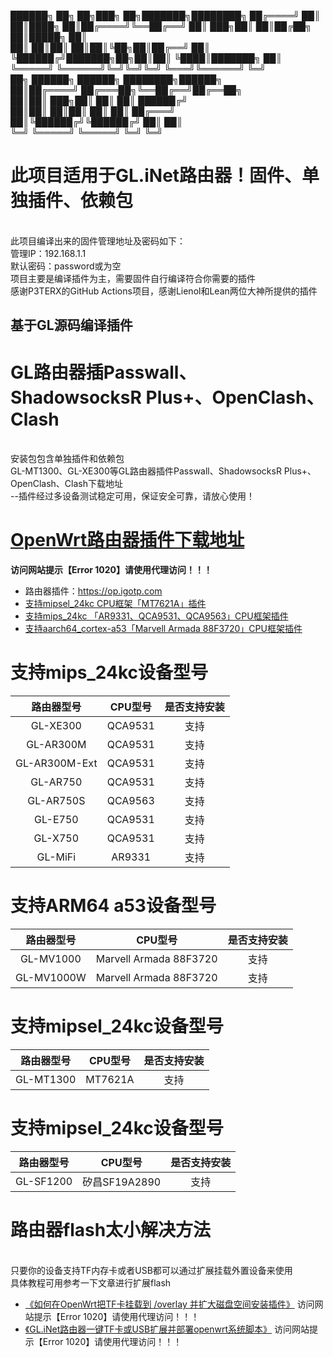 <!--
 * @Author: your name
 * @Date: 2021-10-23 21:02:02
 * @LastEditTime: 2021-10-23 21:35:33
 * @LastEditors: your name
 * @Description: In User Settings Edit
 * @FilePath: /GL-OpenWrt/README.md
-->
 ██████╗ ██╗        ██╗███╗   ██╗███████╗████████╗
██╔════╝ ██║        ██║████╗  ██║██╔════╝╚══██╔══╝
██║  ███╗██║        ██║██╔██╗ ██║█████╗     ██║   
██║   ██║██║        ██║██║╚██╗██║██╔══╝     ██║   
╚██████╔╝███████╗██╗██║██║ ╚████║███████╗   ██║   
 ╚═════╝ ╚══════╝╚═╝╚═╝╚═╝  ╚═══╝╚══════╝   ╚═╝   
██╗ ██████╗  ██████╗ ████████╗██████╗             
██║██╔════╝ ██╔═══██╗╚══██╔══╝██╔══██╗            
██║██║  ███╗██║   ██║   ██║   ██████╔╝            
██║██║   ██║██║   ██║   ██║   ██╔═══╝             
██║╚██████╔╝╚██████╔╝   ██║   ██║                 
╚═╝ ╚═════╝  ╚═════╝    ╚═╝   ╚═╝                 
                                                  
# 此项目适用于GL.iNet路由器！固件、单独插件、依赖包
<br>此项目编译出来的固件管理地址及密码如下：
<br>管理IP：192.168.1.1
<br>默认密码：password或为空
<br>项目主要是编译插件为主，需要固件自行编译符合你需要的插件
<br>
感谢P3TERX的GitHub Actions项目，感谢Lienol和Lean两位大神所提供的插件

## 基于GL源码编译插件
# GL路由器插Passwall、ShadowsocksR Plus+、OpenClash、Clash
<br>安装包包含单独插件和依赖包
<br>GL-MT1300、GL-XE300等GL路由器插件Passwall、ShadowsocksR Plus+、OpenClash、Clash下载地址
<br>--插件经过多设备测试稳定可用，保证安全可靠，请放心使用！
<br>
# [OpenWrt路由器插件下载地址](https://op.igotp.com)
******访问网站提示【Error 1020】请使用代理访问！！！******
* 路由器插件：https://op.igotp.com
* [支持mipsel_24kc CPU框架「MT7621A」插件](https://op.igotp.com/category/mipsel_24kc/)
* [支持mips_24kc 「AR9331、QCA9531、QCA9563」CPU框架插件](https://op.igotp.com/category/mips_24kc/)
* [支持aarch64_cortex-a53「Marvell Armada 88F3720」CPU框架插件](https://op.igotp.com/category/ARM_Cortex-A53/)
# 支持mips_24kc设备型号
| 路由器型号| CPU型号 | 是否支持安装 |
| :--: | :--: | :--: |
| GL-XE300 | QCA9531 | 支持 |
| GL-AR300M | QCA9531 | 支持 |
| GL-AR300M-Ext | QCA9531 | 支持 |
| GL-AR750 | QCA9531 | 支持 |
| GL-AR750S | QCA9563 | 支持 |
| GL-E750 | QCA9531 | 支持 |
| GL-X750 | QCA9531 | 支持 |
| GL-MiFi | AR9331 | 支持 |
# 支持ARM64 a53设备型号
| 路由器型号| CPU型号 | 是否支持安装 |
| :--: | :--: | :--: |
| GL-MV1000  | Marvell Armada 88F3720 | 支持 |
| GL-MV1000W | Marvell Armada 88F3720 | 支持 |
# 支持mipsel_24kc设备型号
| 路由器型号| CPU型号 | 是否支持安装 |
| :--: | :--: | :--: |
| GL-MT1300 | MT7621A | 支持 |
# 支持mipsel_24kc设备型号
| 路由器型号| CPU型号 | 是否支持安装 |
| :--: | :--: | :--: |
| GL-SF1200 | 矽昌SF19A2890 | 支持 |

# 路由器flash太小解决方法
<br>只要你的设备支持TF内存卡或者USB都可以通过扩展挂载外置设备来使用
<br>具体教程可用参考一下文章进行扩展flash
* [《如何在OpenWrt把TF卡挂载到 /overlay 并扩大磁盘空间安装插件》](https://op.igotp.com/73.html)  访问网站提示【Error 1020】请使用代理访问！！！
* [《GL.iNet路由器一键TF卡或USB扩展并部署openwrt系统脚本》](https://op.igotp.com/21.html)  访问网站提示【Error 1020】请使用代理访问！！！

